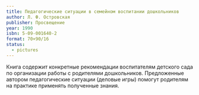 ```yaml
---
title: Педагогические ситуации в семейном воспитании дошкольников
author: Л. Ф. Островская
publisher: Просвещение
year: 1990
isbn: 5-09-001640-2
format: 70×90/16
status:
  - pictures
---
```


Книга содержит конкретные рекомендации воспитателям детского сада по организации работы с родителями дошкольников. Предложенные автором педагогические ситуации (деловые игры) помогут родителям на практике применять полученные знания.
